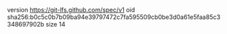 version https://git-lfs.github.com/spec/v1
oid sha256:b0c5c0b7b09ba94e39797472c7fa595509cb0be3d0a61e5faa85c3348697902b
size 14

